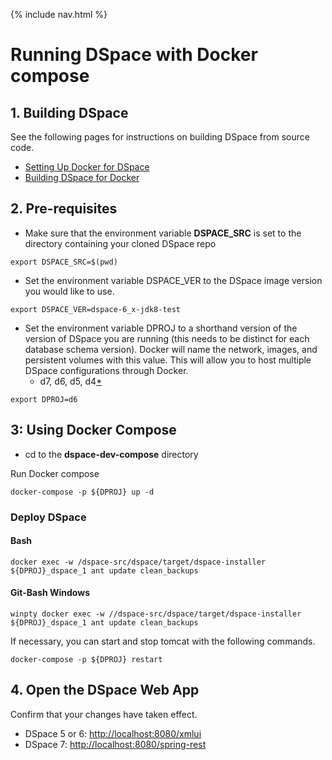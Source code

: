 {% include nav.html %}
# Running DSpace with Docker compose

## 1. Building DSpace
See the following pages for instructions on building DSpace from source code.
- [Setting Up Docker for DSpace](../../documentation/tutorialSetup.md)
- [Building DSpace for Docker](../../documentation/tutorialBuild.md)

## 2. Pre-requisites
- Make sure that the environment variable **DSPACE_SRC** is set to the directory containing your cloned DSpace repo

```
export DSPACE_SRC=$(pwd)
```

- Set the environment variable DSPACE_VER to the DSpace image version you would like to use.

```
export DSPACE_VER=dspace-6_x-jdk8-test
```

- Set the environment variable DPROJ to a shorthand version of the version of DSpace you are running (this needs to be distinct for each database schema version). Docker will name the network, images, and persistent volumes with this value.  This will allow you to host multiple DSpace configurations through Docker.
  - d7, d6, d5, d4[*](../../documentation/tutorial4x)

```
export DPROJ=d6
```


## 3: Using Docker Compose

- cd to the **dspace-dev-compose** directory

Run Docker compose

```
docker-compose -p ${DPROJ} up -d
```

### Deploy DSpace

#### Bash
```
docker exec -w /dspace-src/dspace/target/dspace-installer ${DPROJ}_dspace_1 ant update clean_backups
```

#### Git-Bash Windows
```
winpty docker exec -w //dspace-src/dspace/target/dspace-installer ${DPROJ}_dspace_1 ant update clean_backups
```

If necessary, you can start and stop tomcat with the following commands.

```
docker-compose -p ${DPROJ} restart
```

## 4. Open the DSpace Web App
Confirm that your changes have taken effect.

- DSpace 5 or 6: [http://localhost:8080/xmlui](http://localhost:8080/xmlui)
- DSpace 7: [http://localhost:8080/spring-rest](http://localhost:8080/spring-rest)
